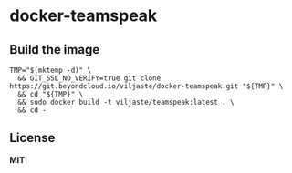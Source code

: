 # docker-teamspeak

## Build the image

    TMP="$(mktemp -d)" \
      && GIT_SSL_NO_VERIFY=true git clone https://git.beyondcloud.io/viljaste/docker-teamspeak.git "${TMP}" \
      && cd "${TMP}" \
      && sudo docker build -t viljaste/teamspeak:latest . \
      && cd -

## License

**MIT**
